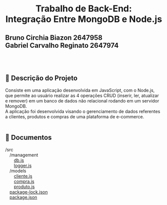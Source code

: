 # <p align=center>Trabalho de Back-End:<br> Integração Entre MongoDB e Node.js</p>

## Bruno Circhia Biazon 2647958<br>Gabriel Carvalho Reginato 2647974
<br><br>

## 🧾 Descrição do Projeto
Consiste em uma aplicação desenvolvida em JavaScript, com o Node.js, que permite ao usuário realizar as 4 operações CRUD (inserir, ler, atualizar e remover) em um banco de dados não relacional rodando em um servidor MongoDB.<br>
A aplicação foi desenvolvida visando o gerenciamento de dados referentes a clientes, produtos e compras de uma plataforma de e-commerce.
<br><br>

## 📄 Documentos
/src <br>
&emsp;/management <br>
&emsp;&emsp;[db.js](https://github.com/Gabriel2718/Trabalho_Back-End/blob/main/src/management/db.js) <br>
&emsp;&emsp;[logger.js](https://github.com/Gabriel2718/Trabalho_Back-End/blob/main/src/management/logger.js) <br>
&emsp;/models <br>
&emsp;&emsp;[cliente.js](https://github.com/Gabriel2718/Trabalho_Back-End/blob/main/src/models/cliente.js) <br>
&emsp;&emsp;[compra.js](https://github.com/Gabriel2718/Trabalho_Back-End/blob/main/src/models/compra.js) <br>
&emsp;&emsp;[produto.js](https://github.com/Gabriel2718/Trabalho_Back-End/blob/main/src/models/produto.js) <br>
&emsp;[package-lock.json](https://github.com/Gabriel2718/Trabalho_Back-End/blob/main/src/package-lock.json) <br>
&emsp;[package.json](https://github.com/Gabriel2718/Trabalho_Back-End/blob/main/src/package.json)
<br><br>
